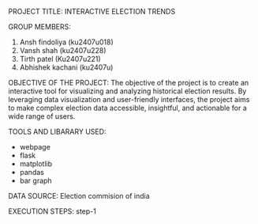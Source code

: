 PROJECT TITLE: 
INTERACTIVE ELECTION TRENDS

GROUP MEMBERS:
1) Ansh findoliya (ku2407u018)
2) Vansh shah (ku2407u228)
3) Tirth patel (Ku2407u221)
4) Abhishek kachani (ku2407u)

OBJECTIVE OF THE PROJECT:
The objective of the project is to create an interactive tool for visualizing and analyzing historical election results. 
By leveraging data visualization and user-friendly interfaces, the project aims to make complex election data accessible, 
insightful, and actionable for a wide range of users.

TOOLS AND LIBARARY USED:
- webpage
- flask
- matplotlib
- pandas
- bar graph

DATA SOURCE:
Election commision of india

EXECUTION STEPS:
step-1 
